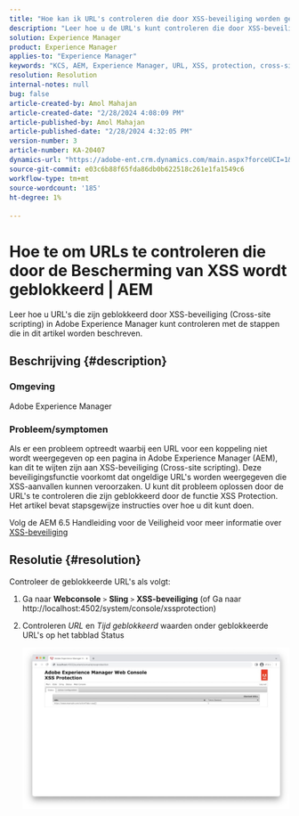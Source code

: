 ```yaml
---
title: "Hoe kan ik URL's controleren die door XSS-beveiliging worden geblokkeerd | AEM"
description: "Leer hoe u de URL's kunt controleren die door XSS-beveiliging in Adobe Experience Manager zijn geblokkeerd."
solution: Experience Manager
product: Experience Manager
applies-to: "Experience Manager"
keywords: "KCS, AEM, Experience Manager, URL, XSS, protection, cross-site scripting"
resolution: Resolution
internal-notes: null
bug: false
article-created-by: Amol Mahajan
article-created-date: "2/28/2024 4:08:09 PM"
article-published-by: Amol Mahajan
article-published-date: "2/28/2024 4:32:05 PM"
version-number: 3
article-number: KA-20407
dynamics-url: "https://adobe-ent.crm.dynamics.com/main.aspx?forceUCI=1&pagetype=entityrecord&etn=knowledgearticle&id=1e3ccc8d-53d6-ee11-9078-00224804dfb5"
source-git-commit: e03c6b88f65fda86db0b622518c261e1fa1549c6
workflow-type: tm+mt
source-wordcount: '185'
ht-degree: 1%

---
```


# Hoe te om URLs te controleren die door de Bescherming van XSS wordt geblokkeerd | AEM


Leer hoe u URL&#39;s die zijn geblokkeerd door XSS-beveiliging (Cross-site scripting) in Adobe Experience Manager kunt controleren met de stappen die in dit artikel worden beschreven.

## Beschrijving {#description}


### <b>Omgeving</b>

Adobe Experience Manager



### <b>Probleem/symptomen</b>

Als er een probleem optreedt waarbij een URL voor een koppeling niet wordt weergegeven op een pagina in Adobe Experience Manager (AEM), kan dit te wijten zijn aan XSS-beveiliging (Cross-site scripting). Deze beveiligingsfunctie voorkomt dat ongeldige URL&#39;s worden weergegeven die XSS-aanvallen kunnen veroorzaken. U kunt dit probleem oplossen door de URL&#39;s te controleren die zijn geblokkeerd door de functie XSS Protection.
Het artikel bevat stapsgewijze instructies over hoe u dit kunt doen.

Volg de AEM 6.5 Handleiding voor de Veiligheid voor meer informatie over [XSS-beveiliging](https://experienceleague.adobe.com/docs/experience-manager-65/developing/introduction/security.html)


## Resolutie {#resolution}


Controleer de geblokkeerde URL&#39;s als volgt:

1. Ga naar <b>Webconsole</b> `>`  <b>Sling</b> `>`  <b>XSS-beveiliging</b> (of Ga naar http://localhost:4502/system/console/xssprotection)


2. Controleren *URL* en *Tijd geblokkeerd* waarden onder geblokkeerde URL&#39;s op het tabblad Status

   ![](assets/c1d7a6cc-d521-ed11-b83e-0022480866ad.png)

